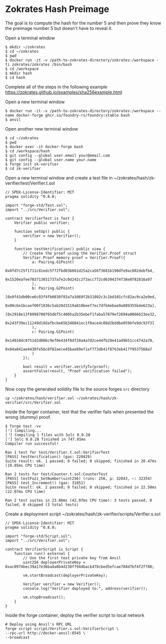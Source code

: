 # Zokrates Hash Preimage
The goal is to compute the hash for the number 5 and then prove they know the preimage number 5 but doesn't have to reveal it.

Open a terminal window
```
$ mkdir ~/zokrates
$ cd ~/zokrates
$ pwd
$ docker run -it -v /path-to-zokrates-directory/zokrates:/workspace -ti zokrates/zokrates /bin/bash
$ cd /workspace
$ mkdir hash
$ cd hash
```

Complete all of the steps in the following example https://zokrates.github.io/examples/sha256example.html

Open a new terminal window
```
$ docker run -it -v /path-to-zokrates-directory/zokrates:/workspace --name docker-forge ghcr.io/foundry-rs/foundry:stable bash
$ anvil
```

Open another new terminal window
```
$ cd ~/zokrates
$ pwd
$ docker exec -it docker-forge bash
$ cd /workspace/hash
$ git config --global user.email your@email.com
$ git config --global user.name your.name
$ forge init zk-verifier
$ cd zk-verifier
```

Open a new terminal window and create a test file in ~/zokrates/hash/zk-verifier/test/Verifier.t.sol
```
// SPDX-License-Identifier: MIT
pragma solidity ^0.8.0;

import "forge-std/Test.sol";
import "../src/Verifier.sol";

contract VerifierTest is Test {
    Verifier public verifier;

    function setUp() public {
        verifier = new Verifier();
    }

    function testVerification() public view {
        // Create the proof using the Verifier.Proof struct
        Verifier.Proof memory proof = Verifier.Proof({
            a: Pairing.G1Point(
                0x0fd7c25f1711c81edc5f72fbd03b661d25a2ca56f3681b190dfe9ac082debfb4,
                0x1520eafee703713031737a7e2c0d242c2f3acc772cd6394374f38e0f82816a97
            ),
            b: Pairing.G2Point(
                [0x0f41db00ce6c03f4fb0030f83a7a3d69f2b31802c3c1bd101cfc82ac9ca2e9ed,
                 0x00c6e1bcaef00f1836c5ab20d1519a810beef7ec7dfb4ebae9a889355b4e623a],
                [0x2918e13f8998780765dbf5c4005a2b35ebef1faba57879ef2694a0066623ee32,
                 0x243f39ec11249d10dafbcbe65b348041ec1f0ace4c08d2bddbe059bfe9dc93f3]
            ),
            c: Pairing.G1Point(
                0x14018dc0751d2d806c9ef0e434f8df20a4a7d2ce44fb28e41ad9b51cc4742a70,
                0x04a841ae4430fe56c0f82aece45bae89ef1af773db41f8763eb417f9537568a7
            )
        });

        bool result = verifier.verifyTx(proof);
        assertFalse(result, "Proof verification failed");
    }
}

```

Now copy the generated solidity file to the source forges ```src``` directory
```
cp ~/zokrates/hash/verifier.sol ~/zokrates/hash/zk-verifier/src/Verifier.sol
```

Inside the forger container, test that the verifier fails when presented the wrong (dummy) proof.
```
$ forge test -vv
[⠊] Compiling...
[⠘] Compiling 1 files with Solc 0.8.28
[⠊] Solc 0.8.28 finished in 747.65ms
Compiler run successful!

Ran 1 test for test/Verifier.t.sol:VerifierTest
[PASS] testVerification() (gas: 220429)
Suite result: ok. 1 passed; 0 failed; 0 skipped; finished in 20.47ms (19.85ms CPU time)

Ran 2 tests for test/Counter.t.sol:CounterTest
[PASS] testFuzz_SetNumber(uint256) (runs: 256, μ: 32043, ~: 32354)
[PASS] test_Increment() (gas: 31851)
Suite result: ok. 2 passed; 0 failed; 0 skipped; finished in 22.50ms (22.07ms CPU time)

Ran 2 test suites in 23.86ms (42.97ms CPU time): 3 tests passed, 0 failed, 0 skipped (3 total tests)
```

Create a deployment script ~/zokrates/hash/zk-verifier/scripts/Verifier.s.sol
```
// SPDX-License-Identifier: MIT
pragma solidity ^0.8.0;

import "forge-std/Script.sol";
import "../src/Verifier.sol";

contract VerifierScript is Script {
    function run() external {
        // Use the first test private key from Anvil
        uint256 deployerPrivateKey = 0xac0974bec39a17e36ba4a6b4d238ff944bacb478cbed5efcae784d7bf4f2ff80;
        
        vm.startBroadcast(deployerPrivateKey);
        
        Verifier verifier = new Verifier();
        console.log("Verifier deployed to:", address(verifier));
        
        vm.stopBroadcast();
    }
}
```

Inside the forge container, deploy the verifier script to local network
```
# Deploy using Anvil's RPC URL
forge script script/Verifier.s.sol:VerifierScript \
--rpc-url http://docker-anvil:8545 \
--broadcast
```





